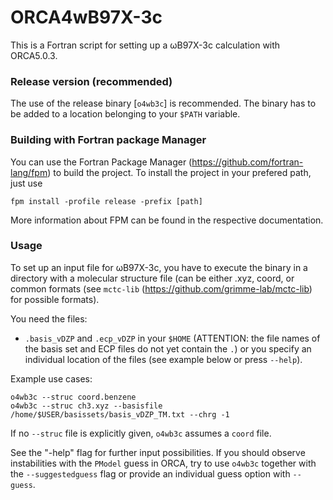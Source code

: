 # ORCA4wB97X-3c
This is a Fortran script for setting up a ωB97X-3c calculation with ORCA5.0.3.

### Release version (recommended)
The use of the release binary [`o4wb3c`] is recommended. The binary has to be added to a location belonging to your `$PATH` variable.

### Building with Fortran package Manager
You can use the Fortran Package Manager (https://github.com/fortran-lang/fpm) to build the project.
To install the project in your prefered path, just use 
```
fpm install -profile release -prefix [path]
```
More information about FPM can be found in the respective documentation.

### Usage
To set up an input file for ωB97X-3c, you have to execute the binary in a directory with a molecular structure file (can be either .xyz, coord, or common formats (see `mctc-lib` (https://github.com/grimme-lab/mctc-lib) for possible formats).

You need the files:
- `.basis_vDZP` and `.ecp_vDZP` in your `$HOME` (ATTENTION: the file names of the basis set and ECP files do not yet contain the `.`) or you specify an individual location of the files (see example below or press `--help`).

Example use cases:

```
o4wb3c --struc coord.benzene
o4wb3c --struc ch3.xyz --basisfile /home/$USER/basissets/basis_vDZP_TM.txt --chrg -1
```
If no `--struc` file is explicitly given, `o4wb3c` assumes a `coord` file.

See the "-help" flag for further input possibilities.
If you should observe instabilities with the `PModel` guess in ORCA, try to use `o4wb3c` together with the `--suggestedguess` flag or provide an individual guess option with `--guess`.
